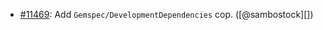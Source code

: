 * [#11469](https://github.com/rubocop/rubocop/pull/11469): Add `Gemspec/DevelopmentDependencies` cop. ([@sambostock][])
